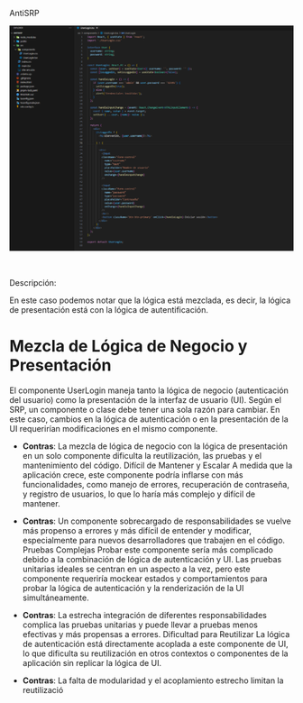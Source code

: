 AntiSRP

![AntiSRP](./public/AntiSRP.png)

​

Descripción: 

En este caso podemos notar que la lógica está mezclada, es decir, la lógica de presentación está con la lógica de autentificación.


# Mezcla de Lógica de Negocio y Presentación

El componente UserLogin maneja tanto la lógica de negocio (autenticación del usuario) como la presentación de la interfaz de usuario (UI). Según el SRP, un componente o clase debe tener una sola razón para cambiar. En este caso, cambios en la lógica de autenticación o en la presentación de la UI requerirían modificaciones en el mismo componente.

- **Contras**: La mezcla de lógica de negocio con la lógica de presentación en un solo componente dificulta la reutilización, las pruebas y el mantenimiento del código.
Difícil de Mantener y Escalar
A medida que la aplicación crece, este componente podría inflarse con más funcionalidades, como manejo de errores, recuperación de contraseña, y registro de usuarios, lo que lo haría más complejo y difícil de mantener.

- **Contras**: Un componente sobrecargado de responsabilidades se vuelve más propenso a errores y más difícil de entender y modificar, especialmente para nuevos desarrolladores que trabajen en el código.
Pruebas Complejas
Probar este componente sería más complicado debido a la combinación de lógica de autenticación y UI. Las pruebas unitarias ideales se centran en un aspecto a la vez, pero este componente requeriría mockear estados y comportamientos para probar la lógica de autenticación y la renderización de la UI simultáneamente.

- **Contras**: La estrecha integración de diferentes responsabilidades complica las pruebas unitarias y puede llevar a pruebas menos efectivas y más propensas a errores.
Dificultad para Reutilizar
La lógica de autenticación está directamente acoplada a este componente de UI, lo que dificulta su reutilización en otros contextos o componentes de la aplicación sin replicar la lógica de UI.

- **Contras**: La falta de modularidad y el acoplamiento estrecho limitan la reutilizació